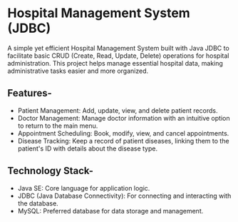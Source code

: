 # Hospital Management System (JDBC)

A simple yet efficient Hospital Management System built with Java JDBC to facilitate basic CRUD (Create, Read, Update, Delete) operations for hospital administration. 
This project helps manage essential hospital data, making administrative tasks easier and more organized.

## Features-

- Patient Management: Add, update, view, and delete patient records.
- Doctor Management: Manage doctor information with an intuitive option to return to the main menu.
- Appointment Scheduling: Book, modify, view, and cancel appointments.
- Disease Tracking: Keep a record of patient diseases, linking them to the patient's ID with details about the disease type.

## Technology Stack-

* Java SE: Core language for application logic.
* JDBC (Java Database Connectivity): For connecting and interacting with the database.
* MySQL: Preferred database for data storage and management.
